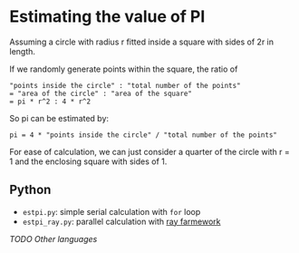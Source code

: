 # Estimating the value of PI

Assuming a circle with radius r fitted inside a square with sides of 2r in length.

If we randomly generate points within the square, the ratio of
```
"points inside the circle" : "total number of the points"
= "area of the circle" : "area of the square"
= pi * r^2 : 4 * r^2
```
So pi can be estimated by:
```
pi = 4 * "points inside the circle" / "total number of the points"
```
For ease of calculation, we can just consider a quarter of the circle with r = 1 and the enclosing square with sides of 1.

## Python
* `estpi.py`: simple serial calculation with `for` loop
* `estpi_ray.py`: parallel calculation with [ray farmework](https://github.com/ray-project/ray)


*TODO Other languages*
